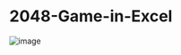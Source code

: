 # 2048-Game-in-Excel

![image](https://github.com/user-attachments/assets/76d0e5bd-bdd9-4c7c-9ed8-8dad0ac896c2)
